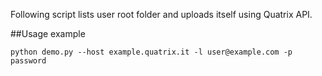 Following script lists user root folder and uploads itself using Quatrix API.

##Usage example

`python demo.py --host example.quatrix.it -l user@example.com -p password`

